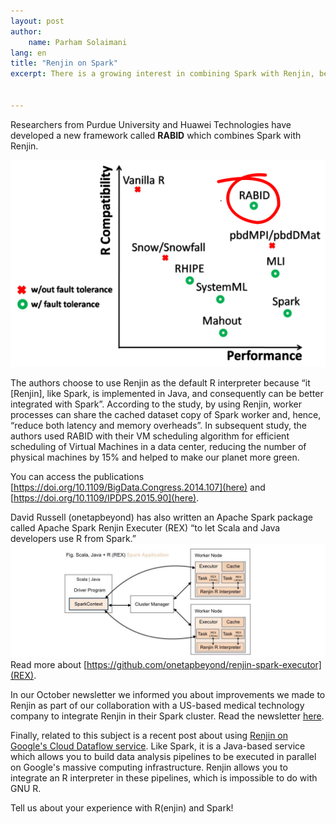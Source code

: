 ```yaml
---
layout: post
author: 
    name: Parham Solaimani
lang: en
title: "Renjin on Spark"
excerpt: There is a growing interest in combining Spark with Renjin, because Renjin and Spark are both Java-based tools. Here we highlight some these projects.


---
```



Researchers from Purdue University and Huawei Technologies have developed 
a new framework called **RABID** which combines Spark with Renjin.


![RABID performance and R Compatibility as compared to other solutions.](/assets/img/rabid-plot.png)


The authors choose to use Renjin as the default R interpreter because “it 
[Renjin], like Spark, is implemented in Java, and consequently can be better 
integrated with Spark”. According to the study, by using Renjin, worker 
processes can share the cached dataset copy of Spark worker and, hence, 
“reduce both latency and memory overheads”. In subsequent study, the authors 
used RABID with their VM scheduling algorithm for efficient scheduling of 
Virtual Machines in a data center, reducing the number of physical machines 
by 15% and helped to make our planet more green.


You can access the publications 
[https://doi.org/10.1109/BigData.Congress.2014.107](here) and 
[https://doi.org/10.1109/IPDPS.2015.90](here).


David Russell (onetapbeyond) has also written an Apache Spark package called 
Apache Spark Renjin Executer (REX) “to let Scala and Java developers use R 
from Spark.” 
![REX diagram (by <a href="https://github.com/onetapbeyond/renjin-spark-executor">David Russel</a>).](/assets/img/rex-diagram.jpg)
Read more about [https://github.com/onetapbeyond/renjin-spark-executor](REX).


In our October newsletter we informed you about improvements we made to Renjin 
as part of our collaboration with a US-based medical technology company to 
integrate Renjin in their Spark cluster. Read the newsletter [here](http://eepurl.com/cjeB0f).


Finally, related to this subject is a recent post about using [Renjin on Google's Cloud Dataflow service](https://medium.com/google-cloud/cloud-dataflow-can-autoscale-r-programs-for-massively-parallel-data-processing-492b57bd732d#.1z4lecdvw). 
Like Spark, it is a Java-based service which allows you to build data analysis 
pipelines to be executed in parallel on Google's massive computing infrastructure. 
Renjin allows you to integrate an R interpreter in these pipelines, which is 
impossible to do with GNU R.


Tell us about your experience with R(enjin) and Spark!